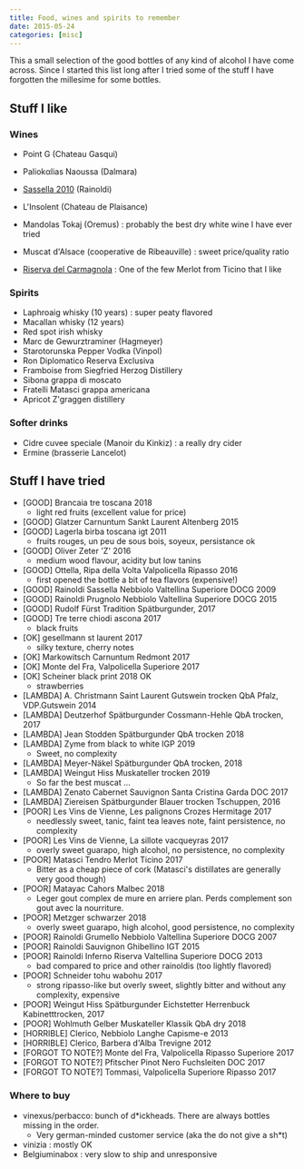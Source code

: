 ```yaml
---
title: Food, wines and spirits to remember
date: 2015-05-24
categories: [misc]
---
```


This a small selection of the good bottles of any kind of alcohol I have come across. 
Since I started this list long after I tried some of the stuff I have forgotten the millesime for some bottles.

## Stuff I like

### Wines

* Point G (Chateau Gasqui)
* Paliokαlias Naoussa (Dalmara)
* [Sassella 2010][1] (Rainoldi)

* L'Insolent (Chateau de Plaisance)
* Mandolas Tokaj (Oremus) : probably the best dry white wine I have ever tried
* Muscat d'Alsace (cooperative de Ribeauville) : sweet price/quality ratio
* [Riserva del Carmagnola][2] : One of the few Merlot from Ticino that I like

### Spirits

* Laphroaig whisky (10 years) : super peaty flavored
* Macallan whisky (12 years)
* Red spot irish whisky
* Marc de Gewurztraminer (Hagmeyer)
* Starotorunska Pepper Vodka (Vinpol)
* Ron Diplomatico Reserva Exclusiva
* Framboise from Siegfried Herzog Distillery
* Sibona grappa di moscato
* Fratelli Matasci grappa americana
* Apricot Z'graggen distillery

### Softer drinks

* Cidre cuvee speciale (Manoir du Kinkiz) : a really dry cider
* Ermine (brasserie Lancelot)

## Stuff I have tried

* [GOOD] Brancaia tre toscana 2018
  * light red fruits (excellent value for price)
* [GOOD] Glatzer Carnuntum Sankt Laurent Altenberg 2015
* [GOOD] Lagerla birba toscana igt 2011
  * fruits rouges, un peu de sous bois, soyeux, persistance ok
* [GOOD] Oliver Zeter 'Z' 2016
  * medium wood flavour, acidity but low tanins
* [GOOD] Ottella, Ripa della Volta Valpolicella Ripasso 2016
  * first opened the bottle a bit of tea flavors (expensive!)
* [GOOD] Rainoldi Sassella Nebbiolo Valtellina Superiore DOCG 2009
* [GOOD] Rainoldi Prugnolo Nebbiolo Valtellina Superiore DOCG 2015
* [GOOD] Rudolf Fürst Tradition Spätburgunder, 2017
* [GOOD] Tre terre chiodi ascona 2017
  * black fruits
* [OK] gesellmann st laurent 2017
  * silky texture, cherry notes
* [OK] Markowitsch Carnuntum Redmont 2017
* [OK] Monte del Fra, Valpolicella Superiore 2017
* [OK] Scheiner black print 2018 OK
  * strawberries
* [LAMBDA] A. Christmann Saint Laurent Gutswein trocken QbA Pfalz, VDP.Gutswein 2014
* [LAMBDA] Deutzerhof Spätburgunder Cossmann-Hehle QbA trocken, 2017
* [LAMBDA] Jean Stodden Spätburgunder QbA trocken 2018
* [LAMBDA] Zyme from black to white IGP 2019
  * Sweet, no complexity
* [LAMBDA] Meyer-Näkel Spätburgunder QbA trocken, 2018
* [LAMBDA] Weingut Hiss Muskateller trocken 2019
  * So far the best muscat ...
* [LAMBDA] Zenato Cabernet Sauvignon Santa Cristina Garda DOC 2017
* [LAMBDA] Ziereisen Spätburgunder Blauer trocken Tschuppen, 2016
* [POOR] Les Vins de Vienne, Les palignons Crozes Hermitage 2017
  * needlessly sweet, tanic, faint tea leaves note, faint persistence, no complexity
* [POOR] Les Vins de Vienne, La sillote vacqueyras 2017
  * overly sweet guarapo, high alcohol, no persistence, no complexity
* [POOR] Matasci Tendro Merlot Ticino 2017
  * Bitter as a cheap piece of cork (Matasci's distillates are generally very good though)
* [POOR] Matayac Cahors Malbec 2018
  * Leger gout complex de mure en arriere plan. Perds complement son gout avec la nourriture.
* [POOR] Metzger schwarzer 2018
  * overly sweet guarapo, high alcohol, good persistence, no complexity
* [POOR] Rainoldi Grumello Nebbiolo Valtellina Superiore DOCG 2007
* [POOR] Rainoldi Sauvignon Ghibellino IGT 2015
* [POOR] Rainoldi Inferno Riserva Valtellina Superiore DOCG 2013
  * bad compared to price and other rainoldis (too lightly flavored)
* [POOR] Schneider tohu wabohu 2017
  * strong ripasso-like but overly sweet, slightly bitter and without any complexity, expensive
* [POOR] Weingut Hiss Spätburgunder Eichstetter Herrenbuck Kabinetttrocken, 2017
* [POOR] Wohlmuth Gelber Muskateller Klassik QbA dry 2018
* [HORRIBLE] Clerico, Nebbiolo Langhe Capisme-e 2013
* [HORRIBLE] Clerico, Barbera d'Alba Trevigne 2012
* [FORGOT TO NOTE?] Monte del Fra, Valpolicella Ripasso Superiore 2017
* [FORGOT TO NOTE?] Pfitscher Pinot Nero Fuchsleiten DOC 2017
* [FORGOT TO NOTE?] Tommasi, Valpolicella Superiore Ripasso 2017

### Where to buy

* vinexus/perbacco: bunch of d\*ickheads. There are always bottles missing in the order.
  * Very german-minded customer service (aka the do not give a sh\*t)
* vinizia : mostly OK
* Belgiuminabox : very slow to ship and unresponsive


[1]: http://www.rainoldi.com/schede_tecniche/sassella-en.pdf
[2]: http://www.carlevaro.ch/fr/vini/rossi/Carmagnola.html
